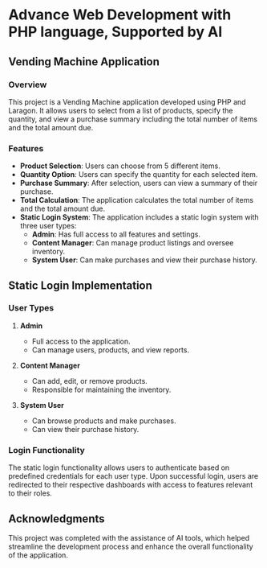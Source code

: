 # Advance Web Development with PHP language, Supported by AI 

## Vending Machine Application

### Overview
This project is a Vending Machine application developed using PHP and Laragon. It allows users to select from a list of products, specify the quantity, and view a purchase summary including the total number of items and the total amount due.

### Features

- **Product Selection**: Users can choose from 5 different items.
- **Quantity Option**: Users can specify the quantity for each selected item.
- **Purchase Summary**: After selection, users can view a summary of their purchase.
- **Total Calculation**: The application calculates the total number of items and the total amount due.
- **Static Login System**: The application includes a static login system with three user types:
  - **Admin**: Has full access to all features and settings.
  - **Content Manager**: Can manage product listings and oversee inventory.
  - **System User**: Can make purchases and view their purchase history.

## Static Login Implementation

### User Types
1. **Admin**
   - Full access to the application.
   - Can manage users, products, and view reports.

2. **Content Manager**
   - Can add, edit, or remove products.
   - Responsible for maintaining the inventory.

3. **System User**
   - Can browse products and make purchases.
   - Can view their purchase history.

### Login Functionality
The static login functionality allows users to authenticate based on predefined credentials for each user type. Upon successful login, users are redirected to their respective dashboards with access to features relevant to their roles.

## Acknowledgments
This project was completed with the assistance of AI tools, which helped streamline the development process and enhance the overall functionality of the application.